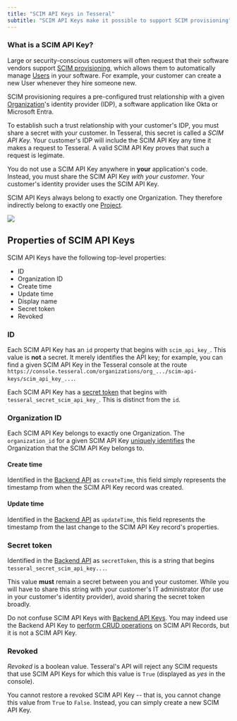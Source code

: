 ```yaml
---
title: "SCIM API Keys in Tesseral"
subtitle: "SCIM API Keys make it possible to support SCIM provisioning"
---
```


### What is a SCIM API Key?

Large or security-conscious customers will often request that their software vendors support [SCIM provisioning](/docs/features/scim-provisioning), which allows them to automatically manage [Users](/docs/concepts/users) in your software. For example, your customer can create a new User whenever they hire someone new.

SCIM provisioning requires a pre-configured trust relationship with a given [Organization](/docs/concepts/organizations)'s identity provider (IDP), a software application like Okta or Microsoft Entra. 

To establish such a trust relationship with your customer's IDP, you must share a secret with your customer. In Tesseral, this secret is called a *SCIM API Key.* Your customer's IDP will include the SCIM API Key any time it makes a request to Tesseral. A valid SCIM API Key proves that such a request is legimate.

<Note>You do not use a SCIM API Key anywhere in **your** application's code. Instead, you must share the SCIM API Key *with your customer*. Your customer's identity provider uses the SCIM API Key. </Note>

SCIM API Keys always belong to exactly one Organization. They therefore indirectly belong to exactly one [Project](/docs/concepts/projects).

<Frame caption="SCIM API Keys always belong to Organizations" >
    <img src = "/assets/concepts/hierarchy-scim-api-key.png">
    </img>
</Frame>


## Properties of SCIM API Keys

SCIM API Keys have the following top-level properties:
* ID
* Organization ID
* Create time
* Update time
* Display name
* Secret token
* Revoked

### ID

Each SCIM API Key has an `id` property that begins with `scim_api_key_`. This value is **not** a secret. It merely identifies the API key; for example, you can find a given SCIM API Key in the Tesseral console at the route `https://console.tesseral.com/organizations/org_.../scim-api-keys/scim_api_key_...`.

<Warning> Each SCIM API Key has a [secret token](#secret-token) that begins with `tesseral_secret_scim_api_key_`. This is distinct from the `id`.</Warning>

### Organization ID

Each SCIM API Key belongs to exactly one Organization. The `organization_id` for a given SCIM API Key [uniquely identifies](/docs/concepts/organizaitons#id) the Organization that the SCIM API Key belongs to.

#### Create time

Identified in the [Backend API](/docs/backend-api-reference) as `createTime`, this field simply represents the timestamp from when the SCIM API Key record was created.

#### Update time

Identified in the [Backend API](/docs/backend-api-reference) as `updateTime`, this field  represents the timestamp from the last change to the SCIM API Key record's properties.

### Secret token

Identified in the [Backend API](/docs/backend-api-reference) as `secretToken`, this is a string that begins `tesseral_secret_scim_api_key...`. 

This value **must** remain a secret between you and your customer. While you will have to share this string with your customer's IT administrator (for use in your customer's identity provider), avoid sharing the secret token broadly.

<Info>Do not confuse SCIM API Keys with [Backend API Keys](/docs/concepts/backend-api-key). You may indeed use the Backend API Key to [perform CRUD operations](http://localhost:3000/docs/backend-api-reference/api-reference/scim-api-keys/list-scimapi-keys) on SCIM API Records, but it is not a SCIM API Key.</Info>

### Revoked

*Revoked* is a boolean value. Tesseral's API will reject any SCIM requests that use SCIM API Keys for which this value is `True` (displayed as *yes* in the console). 

You cannot restore a revoked SCIM API Key -- that is, you cannot change this value from `True` to `False`. Instead, you can simply create a new SCIM API Key. 

